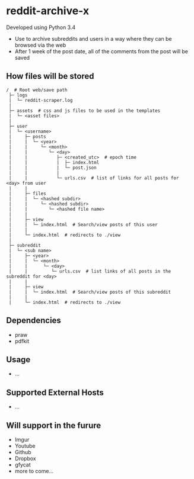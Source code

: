 # reddit-archive-x
  
Developed using Python 3.4

- Use to archive subreddits and users in a way where they can be browsed via the web
- After 1 week of the post date, all of the comments from the post will be saved


## How files will be stored

    /  # Root web/save path
     ├─ logs
     |  └─ reddit-scraper.log
     |
     ├─ assets  # css and js files to be used in the templates
     |  └─ <asset files>
     |
     ├─ user
     |  └─ <username>
     |     ├─ posts
     |     |  └─ <year>
     |     |     └─ <month>
     |     |        └─ <day>
     |     |           ├─ <created_utc>  # epoch time
     |     |           |  ├─ index.html
     |     |           |  └─ post.json
     |     |           |
     |     |           └─ urls.csv  # list of links for all posts for <day> from user
     |     |
     |     ├─ files
     |     |  └─ <hashed subdir>
     |     |     └─ <hashed subdir>
     |     |        └─ <hashed file name>
     |     |
     |     ├─ view
     |     |  └─ index.html  # Search/view posts of this user
     |     |
     |     └─ index.html  # redirects to ./view
     |
     ├─ subreddit
     |  └─ <sub name>
     |     ├─ <year>
     |     |  └─ <month>
     |     |      └─ <day>
     |     |         └─ urls.csv  # list links of all posts in the subreddit for <day>
     |     |
     |     ├─ view
     |     |  └─ index.html  # Search/view posts of this subreddit
     |     |
     |     └─ index.html  # redirects to ./view


## Dependencies
- praw
- pdfkit


## Usage
- ...


## Supported External Hosts
- ...


## Will support in the furure
- Imgur
- Youtube
- Github
- Dropbox
- gfycat
- more to come...